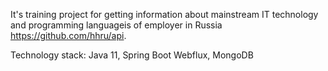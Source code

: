 It's training project for getting information about mainstream IT technology and programming languageis of employer in Russia https://github.com/hhru/api.

Technology stack: Java 11, Spring Boot Webflux, MongoDB

